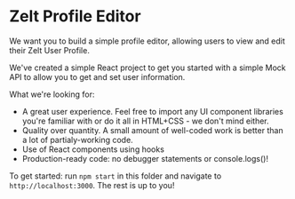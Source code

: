 # Zelt Profile Editor

We want you to build a simple profile editor, allowing users to view and edit
their Zelt User Profile.

We've created a simple React project to get you started with a simple Mock API to allow you to get and set user information.

What we're looking for:

- A great user experience. Feel free to import any UI component libraries you're familiar with or do it all in HTML+CSS - we don't mind either.
- Quality over quantity. A small amount of well-coded work is better than a lot of partialy-working code.
- Use of React components using hooks
- Production-ready code: no debugger statements or console.logs()!

To get started: run `npm start` in this folder and navigate to `http://localhost:3000`. The rest is up to you!
